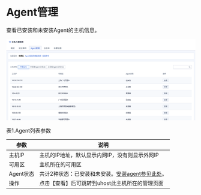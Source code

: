 

# Agent管理

查看已安装和未安装Agent的主机信息。

![](/images/operation/agent管理.png)

表1.Agent列表参数

| 参数      | 说明                                                         |
| ------- | ---------------------------------------------------------- |
| 主机IP    | 主机的IP地址，默认显示内网IP，没有则显示外网IP                                 |
| 可用区     | 主机所在的可用区                                                   |
| Agent状态 | 共计2种状态：已安装和未安装。[安装agent参见此处](uhids/quick/agent)。 |
| 操作      | 点击【查看】后可跳转到uhost此主机所在的管理页面                                 |
